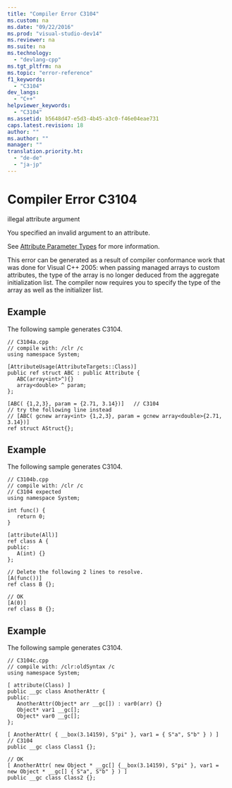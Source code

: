 ```yaml
---
title: "Compiler Error C3104"
ms.custom: na
ms.date: "09/22/2016"
ms.prod: "visual-studio-dev14"
ms.reviewer: na
ms.suite: na
ms.technology: 
  - "devlang-cpp"
ms.tgt_pltfrm: na
ms.topic: "error-reference"
f1_keywords: 
  - "C3104"
dev_langs: 
  - "C++"
helpviewer_keywords: 
  - "C3104"
ms.assetid: b5648d47-e5d3-4b45-a3c0-f46e04eae731
caps.latest.revision: 18
author: ""
ms.author: ""
manager: ""
translation.priority.ht: 
  - "de-de"
  - "ja-jp"
---
```

# Compiler Error C3104
illegal attribute argument  
  
 You specified an invalid argument to an attribute.  
  
 See [Attribute Parameter Types](../vs140/attribute-parameter-types---c---component-extensions-.md) for more information.  
  
 This error can be generated as a result of compiler conformance work that was done for Visual C++ 2005: when passing managed arrays to custom attributes, the type of the array is no longer deduced from the aggregate initialization list. The compiler now requires you to specify the type of the array as well as the initializer list.  
  
## Example  
 The following sample generates C3104.  
  
```  
// C3104a.cpp  
// compile with: /clr /c  
using namespace System;  
  
[AttributeUsage(AttributeTargets::Class)]  
public ref struct ABC : public Attribute {  
   ABC(array<int>^){}  
   array<double> ^ param;  
};  
  
[ABC( {1,2,3}, param = {2.71, 3.14})]   // C3104  
// try the following line instead  
// [ABC( gcnew array<int> {1,2,3}, param = gcnew array<double>{2.71, 3.14})]   
ref struct AStruct{};  
```  
  
## Example  
 The following sample generates C3104.  
  
```  
// C3104b.cpp  
// compile with: /clr /c  
// C3104 expected  
using namespace System;  
  
int func() {  
   return 0;   
}  
  
[attribute(All)]  
ref class A {  
public:   
   A(int) {}  
};  
  
// Delete the following 2 lines to resolve.  
[A(func())]  
ref class B {};  
  
// OK  
[A(0)]  
ref class B {};  
```  
  
## Example  
 The following sample generates C3104.  
  
```  
// C3104c.cpp  
// compile with: /clr:oldSyntax /c  
using namespace System;  
  
[ attribute(Class) ]  
public __gc class AnotherAttr {  
public:  
   AnotherAttr(Object* arr __gc[]) : var0(arr) {}  
   Object* var1 __gc[];  
   Object* var0 __gc[];  
};  
  
[ AnotherAttr( { __box(3.14159), S"pi" }, var1 = { S"a", S"b" } ) ]   // C3104  
public __gc class Class1 {};  
  
// OK  
[ AnotherAttr( new Object * __gc[] {__box(3.14159), S"pi" }, var1 = new Object * __gc[] { S"a", S"b" } ) ]  
public __gc class Class2 {};  
```